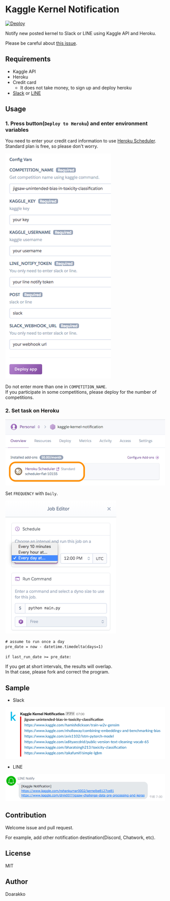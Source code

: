 # Kaggle Kernel Notification
[![Deploy](https://www.herokucdn.com/deploy/button.png)](https://heroku.com/deploy)

Notify new posted kernel to Slack or LINE using Kaggle API and Heroku.

Please be careful about [this issue](https://github.com/Doarakko/kaggle-kernel-notification/issues/1).

## Requirements
- Kaggle API
- Heroku
- Credit card
    - It does not take money, to sign up and deploy heroku
- [Slack](https://api.slack.com/incoming-webhooks) or [LINE](https://notify-bot.line.me)

## Usage
### 1. Press button(`Deploy to Heroku`) and enter environment variables
You need to enter your credit card information to use [Heroku Scheduler](https://devcenter.heroku.com/articles/scheduler).  
Standard plan is free, so please don't worry.

![](img/enter-config-vars.png)

Do not enter more than one in `COMPETITION_NAME`.  
If you participate in some competitions, please deploy for the number of competitions.

### 2. Set task on Heroku
![](img/select-scheduler.png)

Set `FREQUENCY` with `Daily`.

![](img/set-schedule.png)


```
# assume to run once a day
pre_date = now - datetime.timedelta(days=1)

if last_run_date >= pre_date:
```

If you get at short intervals, the results will overlap.  
In that case, please fork and correct the program.

## Sample
- Slack

![](img/slack-sample.png)

- LINE

![](img/line-sample.png)

## Contribution
Welcome issue and pull request.

For example, add other notification destination(Discord, Chatwork, etc).

## License
MIT

## Author
Doarakko
